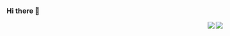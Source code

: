 ### Hi there 👋

<!--
**mengyu666/mengyu666** is a ✨ _special_ ✨ repository because its `README.md` (this file) appears on your GitHub profile.

Here are some ideas to get you started:

- 🔭 I’m currently working on ...
- 🌱 I’m currently learning Fuzhou University
- 👯 I’m looking to collaborate on ...
- 🤔 I’m looking for help with ...
- 💬 Ask me about ...
- 📫 How to reach me: ...
- 😄 Pronouns: ...
- ⚡ Fun fact: ...
-->

  
  <img align="right" src="https://github-readme-stats.vercel.app/api/top-langs/?username=mengyu666&layout=compact" />
  <img align="right" src="https://github-readme-stats.vercel.app/api?username=mengyu666&count_private=true" />

<!--<img align='right' src="https://github-readme-stats.vercel.app/api?username=siricee&show_icons=true&hide_border=true">

### Hi there 👋

🎓 I’m currently learning Fuzhou University<br>
📝 Blog: [rmy's Blog](raomengyu.top)<br>
📫 Mail: support@raomengyu.top

😁 From [me](https://github.com/mengyu666)<br>
